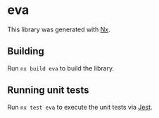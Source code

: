 # eva

This library was generated with [Nx](https://nx.dev).

## Building

Run `nx build eva` to build the library.

## Running unit tests

Run `nx test eva` to execute the unit tests via [Jest](https://jestjs.io).
